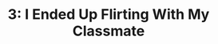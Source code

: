 ---
layout: translation_page
title: "3: I Ended Up Flirting With My Classmate"
source-url: https://twitter.com/agu_knzm/status/1518078529375678465
source-embed: <blockquote class="twitter-tweet"><p lang="ja" dir="ltr">クラスの女子を勢いで口説いてしまった <a href="https://t.co/XxaFQf6laA">pic.twitter.com/XxaFQf6laA</a></p>&mdash; 新井すみこ (@agu_knzm) <a href="https://twitter.com/agu_knzm/status/1518078529375678465?ref_src=twsrc%5Etfw">April 24, 2022</a></blockquote> <script async src="https://platform.twitter.com/widgets.js" charset="utf-8"></script> 
---